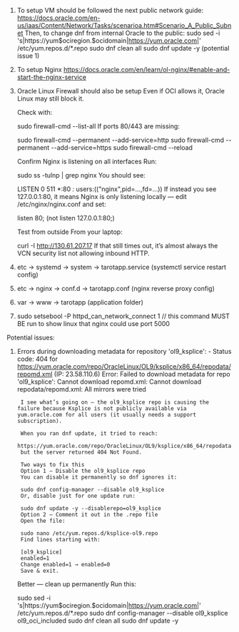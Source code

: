 1. To setup VM should be followed the next public network guide: https://docs.oracle.com/en-us/iaas/Content/Network/Tasks/scenarioa.htm#Scenario_A_Public_Subnet
Then, to change dnf from internal Oracle to the public: 
    sudo sed -i 's|https://yum\$ociregion\.\$ocidomain|https://yum.oracle.com|' /etc/yum.repos.d/*.repo
    sudo dnf clean all
    sudo dnf update -y (potential issue 1)
2. To setup Nginx https://docs.oracle.com/en/learn/ol-nginx/#enable-and-start-the-nginx-service
3. Oracle Linux Firewall should also be setup
    Even if OCI allows it, Oracle Linux may still block it.

    Check with:

    sudo firewall-cmd --list-all
    If ports 80/443 are missing:

    sudo firewall-cmd --permanent --add-service=http
    sudo firewall-cmd --permanent --add-service=https
    sudo firewall-cmd --reload

    Confirm Nginx is listening on all interfaces
    Run:

    sudo ss -tulnp | grep nginx
    You should see:

    LISTEN 0 511 *:80  *:*  users:(("nginx",pid=...,fd=...))
    If instead you see 127.0.0.1:80, it means Nginx is only listening locally — edit /etc/nginx/nginx.conf and set:

    listen 80;
    (not listen 127.0.0.1:80;)

    Test from outside
    From your laptop:

    curl -I http://130.61.207.17
    If that still times out, it’s almost always the VCN security list not allowing inbound HTTP.
4. etc -> systemd -> system -> tarotapp.service (systemctl service restart config)
5. etc -> nginx -> conf.d -> tarotapp.conf (nginx reverse proxy config)
6. var -> www -> tarotapp (application folder)
7. sudo setsebool -P httpd_can_network_connect 1 // this command MUST BE run to show linux that nginx could use port 5000


Potential issues:
1. Errors during downloading metadata for repository 'ol9_ksplice':
        - Status code: 404 for https://yum.oracle.com/repo/OracleLinux/OL9/ksplice/x86_64/repodata/repomd.xml (IP: 23.58.110.6)
        Error: Failed to download metadata for repo 'ol9_ksplice': Cannot download repomd.xml: Cannot download repodata/repomd.xml: All mirrors were tried

        I see what’s going on — the ol9_ksplice repo is causing the failure because Ksplice is not publicly available via yum.oracle.com for all users (it usually needs a support subscription).

        When you ran dnf update, it tried to reach:
        https://yum.oracle.com/repo/OracleLinux/OL9/ksplice/x86_64/repodata/repomd.xml
        but the server returned 404 Not Found.

        Two ways to fix this
        Option 1 — Disable the ol9_ksplice repo
        You can disable it permanently so dnf ignores it:

        sudo dnf config-manager --disable ol9_ksplice
        Or, disable just for one update run:

        sudo dnf update -y --disablerepo=ol9_ksplice
        Option 2 — Comment it out in the .repo file
        Open the file:

        sudo nano /etc/yum.repos.d/ksplice-ol9.repo
        Find lines starting with:

        [ol9_ksplice]
        enabled=1
        Change enabled=1 → enabled=0
        Save & exit.

    Better — clean up permanently
    Run this:

    sudo sed -i 's|https://yum\$ociregion\.\$ocidomain|https://yum.oracle.com|' /etc/yum.repos.d/*.repo
    sudo dnf config-manager --disable ol9_ksplice ol9_oci_included
    sudo dnf clean all
    sudo dnf update -y



